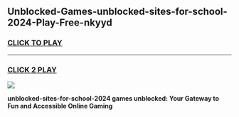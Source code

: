 
## Unblocked-Games-unblocked-sites-for-school-2024-Play-Free-nkyyd
<h3>
<a href="https://premium76.site?title=unblocked-sites-for-school-2024&ref=18A1">CLICK TO PLAY</a></h3>
<hr>

<h3>
<a href="https://premium76.site?title=unblocked-sites-for-school-2024&ref=18A1">CLICK 2 PLAY</a>
  
</h3>

<a href="https://premium76.site?title=unblocked-sites-for-school-2024&ref=18A1"><img src="https://clearcache.store/games.png"></a>


**unblocked-sites-for-school-2024 games unblocked: Your Gateway to Fun and Accessible Online Gaming**
